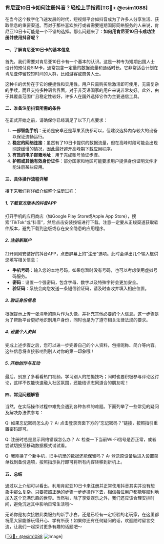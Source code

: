 ### 肯尼亚10日卡如何注册抖音？轻松上手指南[[TG💪+ @esim1088](https://t.me/s/esim1088)]

在当今这个数字化飞速发展的时代，短视频平台如抖音成为了许多人分享生活、获取信息的重要渠道。而对于那些喜欢旅行或者需要短期国际网络服务的人来说，肯尼亚10日卡可能是一个不错的选择。那么问题来了：**如何用肯尼亚10日卡成功注册并使用抖音呢？**

#### 一、了解肯尼亚10日卡的基本信息

首先，我们需要对肯尼亚10日卡有一个基本的认识。这是一种专为短期出国人士设计的预付费SIM卡，通常包含一定量的数据流量和通话时长。它非常适合计划在肯尼亚停留较短时间的人群，比如游客或商务人士。

这种卡的优势在于它的便捷性和实用性。用户只需购买后激活即可使用，无需复杂的手续，而且支持多种语言界面，对于非英语国家的用户来说非常友好。此外，由于其覆盖范围广且稳定性较好，许多人在国外选择它作为主要通信工具。

#### 二、准备注册抖音所需的条件

在正式开始之前，请确保你已经满足了以下几点要求：

1. **一部智能手机**：无论是安卓还是苹果系统都可以，但建议选择内存较大的设备以保证流畅运行。
2. **稳定的网络连接**：虽然有了10日卡提供的数据流量，但在高峰时段可能会出现网速缓慢的情况，因此最好避开高峰期下载应用程序。
3. **有效的电子邮箱地址**：用于完成账号验证步骤。
4. **护照或其他有效身份证件**：部分国家和地区可能要求用户提供身份证明文件才能注册某些应用。

#### 三、具体操作流程详解

接下来我们将详细介绍整个注册过程：

##### 1. 下载官方版本的抖音APP

打开手机的应用商店（如Google Play Store或Apple App Store），搜索“TikTok”或“抖音”，然后点击安装按钮进行下载。注意一定要从正规渠道获取软件版本，避免下载到盗版或存在安全隐患的应用程序。

##### 2. 注册新账户

打开刚刚安装好的抖音APP，点击屏幕上的“注册”选项。此时会弹出几个输入框供您填写相关信息：

- **手机号码**：输入您的本地号码。如果您暂时没有号码，也可以考虑使用虚拟号码服务。
- **密码**：设置一个强密码，包含字母、数字以及特殊字符会更加安全。
- **验证码**：系统会向您发送一条短信验证码，请及时查收并填入相应位置。

##### 3. 验证身份信息

根据提示上传一张清晰的照片作为头像，并补充其他必要的个人信息。这一步骤是为了帮助平台更好地识别用户身份，同时也是为了遵守相关法律法规的要求。

##### 4. 设置个人资料

完成上述步骤之后，您可以进一步完善自己的个人资料，包括昵称、简介等内容。这些信息将直接影响到别人对你的第一印象哦！

##### 5. 开始创作与互动

最后，别忘了多看看热门视频，学习别人的拍摄技巧；同时也要积极参与评论区讨论，这样不仅能快速融入社区氛围，还能结识志同道合的朋友呢！

#### 四、常见问题解答

当然，在实际操作过程中难免会遇到各种各样的难题。下面列举了一些常见的疑问及解决办法供参考：

Q: 如果忘记密码怎么办？
A: 点击登录页面下方的“忘记密码？”链接，按照指引重置密码即可。

Q: 注册时总是显示网络错误怎么办？
A: 检查一下当前Wi-Fi信号是否正常，或者尝试切换至移动数据模式试试看。

Q: 我刚换了个新手机，旧手机里的数据还能保留吗？
A: 登录原设备后进入设置菜单找到备份选项，按照指示执行即可将所有内容转移到新机上。

#### 五、总结

通过以上介绍可以看出，利用肯尼亚10日卡来注册并正常使用抖音其实并没有想象中那么复杂。只要按照正确的步骤一步步操作下去，相信每位用户都能够顺利地加入这个充满乐趣的世界。当然啦，除了享受娱乐之外，我们还应该合理安排时间，避免沉迷其中影响日常生活哦～

无论你是初次接触此类服务的新手小白，还是已经有一定经验的老玩家，在这里都祝愿大家能够玩得开心、学有所获！如果你还有任何疑问的话，欢迎随时留言交流，让我们一起探讨更多有趣的话题吧～

[[TG💪+ @esim1088](https://t.me/s/esim1088) ![Image](https://i.postimg.cc/4NQfJmqS/Snipaste-2025-05-13-00-14-12.png)]